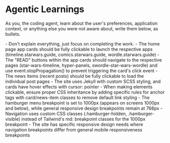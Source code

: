 # Agentic Learnings

As you, the coding agent, learn about the user's preferences, application context, or anything else you were not aware about, write them below, as bullets.

<learnings>
- Don't explain everything, just focus on completing the work.
- The home page app cards should be fully clickable to launch the respective apps (timeline.starwars.guide, comics.starwars.guide, wordle.starwars.guide)
- The "READ" buttons within the app cards should navigate to the respective pages (star-wars-timeline, hyper-panels, swordle-star-wars-wordle) and use event.stopPropagation() to prevent triggering the card's click event
- The news items (recent posts) should be fully clickable to load the individual post pages
- The site uses Jekyll with custom SCSS styling, and cards have hover effects with cursor: pointer
- When making elements clickable, ensure proper CSS inheritance by adding specific rules for anchor tags with card/news-item classes to remove default link styling
- The hamburger menu breakpoint is set to 1000px (appears on screens 1000px and below), while general responsive design breakpoints remain at 768px
- Navigation uses custom CSS classes (.hamburger-hidden, .hamburger-visible) instead of Tailwind's md: breakpoint classes for the 1000px breakpoint
- The site has specific responsive design needs where navigation breakpoints differ from general mobile responsiveness breakpoints

</learnings>
